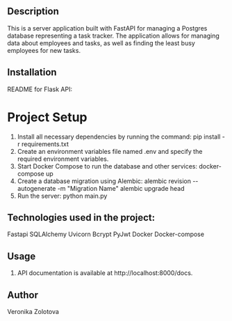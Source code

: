 ## Description
This is a server application built with FastAPI for managing a Postgres database representing a task tracker. The application allows for managing data about employees and tasks, as well as finding the least busy employees for new tasks.

## Installation
README for Flask API:

# Project Setup

1. Install all necessary dependencies by running the command:
      pip install -r requirements.txt
2. Create an environment variables file named .env and specify the required environment variables.
3. Start Docker Compose to run the database and other services:
      docker-compose up
4. Create a database migration using Alembic:
      alembic revision --autogenerate -m "Migration Name"
   alembic upgrade head
5. Run the server:
python main.py



## Technologies used in the project:

Fastapi
SQLAlchemy
Uvicorn
Bcrypt
PyJwt
Docker
Docker-compose

## Usage
1. API documentation is available at http://localhost:8000/docs.

## Author
Veronika Zolotova

